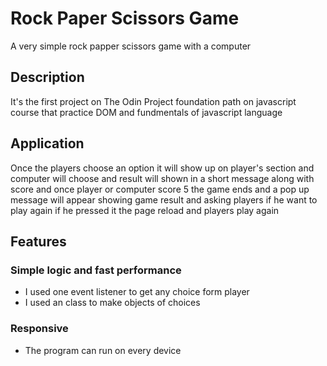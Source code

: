 # Rock Paper Scissors Game

A very simple rock papper scissors game with a computer

## Description

It's the first project on The Odin Project foundation path on javascript course that practice DOM and fundmentals of javascript language

## Application

Once the players choose an option it will show up on player's section and computer will choose and result will shown in a short message along with score and once player or computer score 5 the game ends and a pop up message will appear showing game result and asking players if he want to play again if he pressed it the page reload and players play again

## Features

### Simple logic and fast performance

* I used one event listener to get any choice form player
* I used an class to make objects of choices

### Responsive

* The program can run on every device
